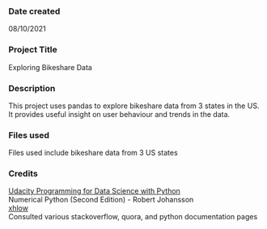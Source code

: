 ### Date created
08/10/2021

### Project Title
Exploring Bikeshare Data

### Description
This project uses pandas to explore bikeshare data from 3 states in the US.
It provides useful insight on user behaviour and trends in the data.

### Files used
Files used include bikeshare data from 3 US states

### Credits
[Udacity Programming for Data Science with Python](https://www.udacity.com/)<br/>
Numerical Python (Second Edition) - Robert Johansson<br/>
[xhlow](https://github.com/xhlow/udacity-bikeshare-project)<br/>
Consulted various stackoverflow, quora, and python documentation pages<br/>
